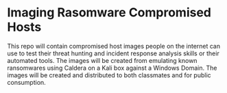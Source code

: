 # Imaging Rasomware Compromised Hosts
This repo will contain compromised host images people on the internet can use to test their threat hunting and incident response analysis skills or their automated tools.  The images will be created from emulating known ransomwares using Caldera on a Kali box against a Windows Domain. The images will be created and distributed to both classmates and for public consumption.
